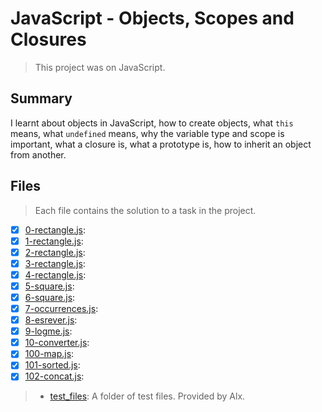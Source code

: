 # JavaScript - Objects, Scopes and Closures

> This project was on JavaScript.

## Summary

I learnt about objects in JavaScript, how to create objects, what `this` means, what `undefined` means, why the variable type and scope is important, what a closure is, what a prototype is, how to inherit an object from another.

## Files

> Each file contains the solution to a task in the project.

- [x] [0-rectangle.js](https://github.com/Ebube-Ochemba/alx-higher_level_programming/blob/master/0x13-javascript_objects_scopes_closures/0-rectangle.js):
- [x] [1-rectangle.js](https://github.com/Ebube-Ochemba/alx-higher_level_programming/blob/master/0x13-javascript_objects_scopes_closures/1-rectangle.js):
- [x] [2-rectangle.js](https://github.com/Ebube-Ochemba/alx-higher_level_programming/blob/master/0x13-javascript_objects_scopes_closures/2-rectangle.js):
- [x] [3-rectangle.js](https://github.com/Ebube-Ochemba/alx-higher_level_programming/blob/master/0x13-javascript_objects_scopes_closures/3-rectangle.js):
- [x] [4-rectangle.js](https://github.com/Ebube-Ochemba/alx-higher_level_programming/blob/master/0x13-javascript_objects_scopes_closures/4-rectangle.js):
- [x] [5-square.js](https://github.com/Ebube-Ochemba/alx-higher_level_programming/blob/master/0x13-javascript_objects_scopes_closures/5-square.js):
- [x] [6-square.js](https://github.com/Ebube-Ochemba/alx-higher_level_programming/blob/master/0x13-javascript_objects_scopes_closures/6-square.js):
- [x] [7-occurrences.js](https://github.com/Ebube-Ochemba/alx-higher_level_programming/blob/master/0x13-javascript_objects_scopes_closures/7-occurrences.js):
- [x] [8-esrever.js](https://github.com/Ebube-Ochemba/alx-higher_level_programming/blob/master/0x13-javascript_objects_scopes_closures/8-esrever.js):
- [x] [9-logme.js](https://github.com/Ebube-Ochemba/alx-higher_level_programming/blob/master/0x13-javascript_objects_scopes_closures/9-logme.js):
- [x] [10-converter.js](https://github.com/Ebube-Ochemba/alx-higher_level_programming/blob/master/0x13-javascript_objects_scopes_closures/10-converter.js):
- [x] [100-map.js](https://github.com/Ebube-Ochemba/alx-higher_level_programming/blob/master/0x13-javascript_objects_scopes_closures/100-map.js):
- [x] [101-sorted.js](https://github.com/Ebube-Ochemba/alx-higher_level_programming/blob/master/0x13-javascript_objects_scopes_closures/101-sorted.js):
- [x] [102-concat.js](https://github.com/Ebube-Ochemba/alx-higher_level_programming/blob/master/0x13-javascript_objects_scopes_closures/102-concat.js):

> - [test_files](https://github.com/Ebube-Ochemba/alx-higher_level_programming/blob/master/0x13-javascript_objects_scopes_closures/test_files): A folder of test files. Provided by Alx.
